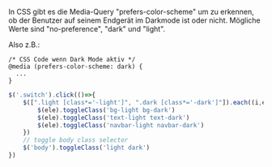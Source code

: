 

In CSS gibt es die Media-Query "prefers-color-scheme"
um zu erkennen, ob der Benutzer auf seinem Endgerät
im Darkmode ist oder nicht. Mögliche Werte sind
"no-preference", "dark" und "light".

Also z.B.:

```
/* CSS Code wenn Dark Mode aktiv */
@media (prefers-color-scheme: dark) {
  ...
}
```


``` js
$('.switch').click(()=>{
    $([".light [class*='-light']", ".dark [class*='-dark']"]).each((i,ele)=>{
        $(ele).toggleClass('bg-light bg-dark')
        $(ele).toggleClass('text-light text-dark')
        $(ele).toggleClass('navbar-light navbar-dark')
    })
    // toggle body class selector
    $('body').toggleClass('light dark')
})
```
